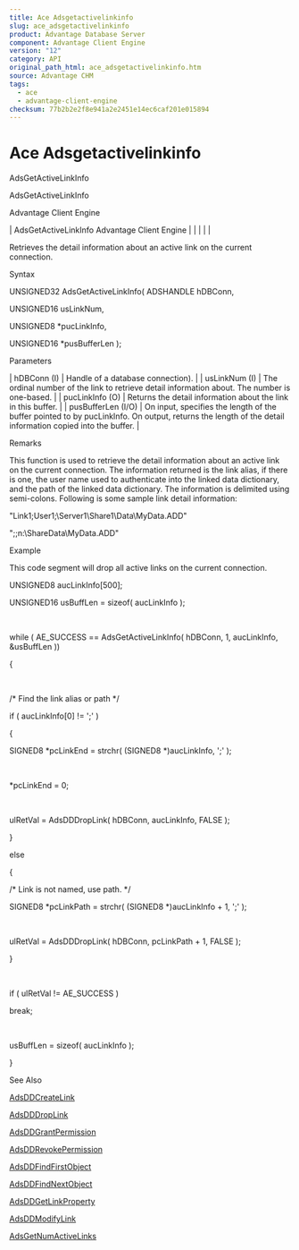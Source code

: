 ```yaml
---
title: Ace Adsgetactivelinkinfo
slug: ace_adsgetactivelinkinfo
product: Advantage Database Server
component: Advantage Client Engine
version: "12"
category: API
original_path_html: ace_adsgetactivelinkinfo.htm
source: Advantage CHM
tags:
  - ace
  - advantage-client-engine
checksum: 77b2b2e2f8e941a2e2451e14ec6caf201e015894
---
```


# Ace Adsgetactivelinkinfo

AdsGetActiveLinkInfo

AdsGetActiveLinkInfo

Advantage Client Engine

| AdsGetActiveLinkInfo  Advantage Client Engine |  |  |  |  |

Retrieves the detail information about an active link on the current connection.

Syntax

UNSIGNED32 AdsGetActiveLinkInfo( ADSHANDLE hDBConn,

UNSIGNED16 usLinkNum,

UNSIGNED8 \*pucLinkInfo,

UNSIGNED16 \*pusBufferLen );

Parameters

| hDBConn (I) | Handle of a database connection). |
| usLinkNum (I) | The ordinal number of the link to retrieve detail information about. The number is one-based. |
| pucLinkInfo (O) | Returns the detail information about the link in this buffer. |
| pusBufferLen (I/O) | On input, specifies the length of the buffer pointed to by pucLinkInfo. On output, returns the length of the detail information copied into the buffer. |

Remarks

This function is used to retrieve the detail information about an active link on the current connection. The information returned is the link alias, if there is one, the user name used to authenticate into the linked data dictionary, and the path of the linked data dictionary. The information is delimited using semi-colons. Following is some sample link detail information:

"Link1;User1;\\Server1\Share1\Data\MyData.ADD"

";;n:\ShareData\MyData.ADD"

Example

This code segment will drop all active links on the current connection.

UNSIGNED8 aucLinkInfo[500];

UNSIGNED16 usBuffLen = sizeof( aucLinkInfo );

 

while ( AE\_SUCCESS == AdsGetActiveLinkInfo( hDBConn, 1, aucLinkInfo, &usBuffLen ))

{

 

/\* Find the link alias or path \*/

if ( aucLinkInfo[0] != ';' )

{

SIGNED8 \*pcLinkEnd = strchr( (SIGNED8 \*)aucLinkInfo, ';' );

 

\*pcLinkEnd = 0;

 

ulRetVal = AdsDDDropLink( hDBConn, aucLinkInfo, FALSE );

}

else

{

/\* Link is not named, use path. \*/

SIGNED8 \*pcLinkPath = strchr( (SIGNED8 \*)aucLinkInfo + 1, ';' );

 

ulRetVal = AdsDDDropLink( hDBConn, pcLinkPath + 1, FALSE );

}

 

if ( ulRetVal != AE\_SUCCESS )

break;

 

usBuffLen = sizeof( aucLinkInfo );

}

See Also

[AdsDDCreateLink](ace_adsddcreatelink.md)

[AdsDDDropLink](ace_adsdddroplink.md)

[AdsDDGrantPermission](ace_adsddgrantpermission.md)

[AdsDDRevokePermission](ace_adsddrevokepermission.md)

[AdsDDFindFirstObject](ace_adsddfindfirstobject.md)

[AdsDDFindNextObject](ace_adsddfindnextobject.md)

[AdsDDGetLinkProperty](ace_adsddgetlinkproperty.md)

[AdsDDModifyLink](ace_adsddmodifylink.md)

[AdsGetNumActiveLinks](ace_adsgetnumactivelinks.md)
